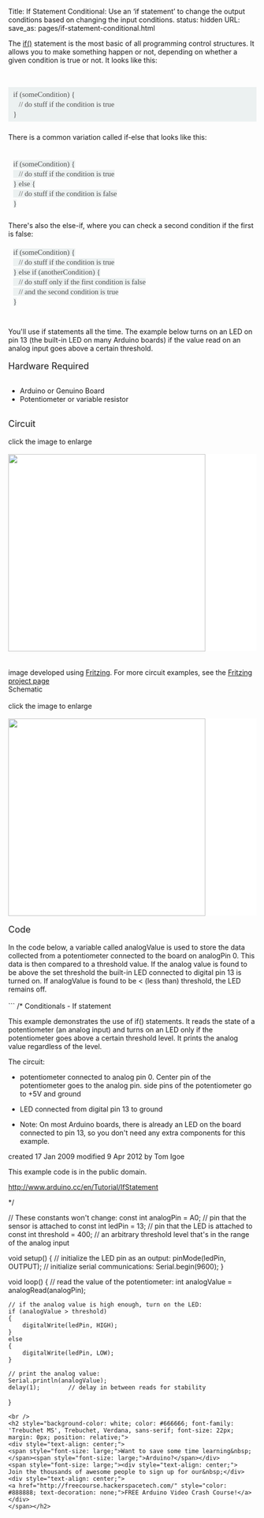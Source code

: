Title: If Statement Conditional: Use an ‘if statement’ to change the output conditions based on changing the input conditions.
status: hidden
URL:
save_as: pages/if-statement-conditional.html

The <a href="https://www.arduino.cc/en/Reference/If">if()</a> statement is the most basic of all programming control structures. It allows you to make something happen or not, depending on whether a given condition is true or not. It looks like this:<br />
<div>
<br /></div>
<div>
<pre style="background-color: #ecf1f1; box-sizing: border-box; color: #4f4e4e; direction: ltr; font-family: 'TyponineSans Monospace Regular 4', 'TyponineSans Monospace Light 5'; font-size: 15px; font-stretch: normal; line-height: 20px; margin-bottom: 1.5em; overflow-x: auto; padding: 5px 10px;">if (someCondition) {
   // do stuff if the condition is true
}</pre>
There is a common variation called if-else that looks like this:</div>
<div>
<br /></div>
<div>
<pre style="box-sizing: border-box; direction: ltr; font-stretch: normal; margin-bottom: 1.5em; overflow-x: auto; padding: 5px 10px;"><span style="background-color: #ecf1f1; color: #4f4e4e; font-family: &quot;typoninesans monospace regular 4&quot; , &quot;typoninesans monospace light 5&quot;; font-size: 15px; line-height: 20px;">if (someCondition) {
   // do stuff if the condition is true
} else {
   // do stuff if the condition is false
}</span>
</pre>
</div>
<div>
There's also the else-if, where you can check a second condition if the first is false:<br />
<pre style="box-sizing: border-box; direction: ltr; font-stretch: normal; margin-bottom: 1.5em; overflow-x: auto; padding: 5px 10px;"><span style="background-color: #ecf1f1; color: #4f4e4e; font-family: &quot;typoninesans monospace regular 4&quot; , &quot;typoninesans monospace light 5&quot;; font-size: 15px; line-height: 20px;">if (someCondition) {
   // do stuff if the condition is true
} else if (anotherCondition) {
   // do stuff only if the first condition is false
   // and the second condition is true
}
</span>
</pre>
You'll use if statements all the time. The example below turns on an LED on pin 13 (the built-in LED on many Arduino boards) if the value read on an analog input goes above a certain threshold.<br />
<br />
<span style="font-size: large;">Hardware Required</span><br />
<br />
<ul>
<li>Arduino or Genuino Board</li>
<li>Potentiometer or variable resistor</li>
</ul>
</div>
<div>
<br />
<span style="font-size: large;">Circuit</span><br />
<br />
click the image to enlarge</div>
<div>
<br /></div>
<div>
<div class="circuit" style="box-sizing: border-box; direction: ltr; margin: 0px; padding: 0px;">
<div style="background-color: white; box-sizing: border-box; color: #4f4e4e; direction: ltr; font-family: 'TyponineSans Regular 18', 'Lucida Grande', Lucida, Verdana, sans-serif; font-size: 18px; line-height: 31.5px; margin: 0px; padding: 0px;">
<a class="urllink" href="https://www.arduino.cc/en/uploads/Tutorial/if_noLED.png" rel="nofollow" style="box-sizing: border-box; color: #00979c; line-height: inherit; text-decoration: none;"><img  src="https://www.arduino.cc/en/uploads/Tutorial/if_noLED.png" style="border: none; box-sizing: border-box; display: inline-block; vertical-align: middle;" title="" width="400px" /></a></div>
<br />
<br />
image developed using <a href="http://www.fritzing.org/">Fritzing</a>. For more circuit examples, see the <a href="http://fritzing.org/projects/">Fritzing project page</a><br />
Schematic<br />
<br />
click the image to enlarge</div>
<div class="circuit" style="box-sizing: border-box; direction: ltr; margin: 0px; padding: 0px;">
<br />
<div style="background-color: white; box-sizing: border-box; color: #4f4e4e; direction: ltr; font-family: 'TyponineSans Regular 18', 'Lucida Grande', Lucida, Verdana, sans-serif; font-size: 18px; line-height: 31.5px; margin: 0px; padding: 0px;">
<a class="urllink" href="https://www.arduino.cc/en/uploads/Tutorial/ifStatement_sch_noLED.png" rel="nofollow" style="box-sizing: border-box; color: #00979c; line-height: inherit; text-decoration: none;"><img  src="https://www.arduino.cc/en/uploads/Tutorial/ifStatement_sch_noLED.png" style="border: none; box-sizing: border-box; display: inline-block; vertical-align: middle;" title="" width="400px" /></a></div>
</div>
<br />
<span style="font-size: large;">Code</span><br />
<br />
In the code below, a variable called analogValue is used to store the data collected from a potentiometer connected to the board on analogPin 0. This data is then compared to a threshold value. If the analog value is found to be above the set threshold the built-in LED connected to digital pin 13 is turned on. If analogValue is found to be &lt; (less than) threshold, the LED remains off.</div>
<div>
<br /></div>
```
/*
  Conditionals - If statement

 This example demonstrates the use of if() statements.
 It reads the state of a potentiometer (an analog input) and turns on an LED
 only if the potentiometer goes above a certain threshold level. It prints the analog value
 regardless of the level.

 The circuit:
 * potentiometer connected to analog pin 0.
 Center pin of the potentiometer goes to the analog pin.
 side pins of the potentiometer go to +5V and ground
 * LED connected from digital pin 13 to ground

 * Note: On most Arduino boards, there is already an LED on the board
 connected to pin 13, so you don't need any extra components for this example.

 created 17 Jan 2009
 modified 9 Apr 2012
 by Tom Igoe

This example code is in the public domain.

http://www.arduino.cc/en/Tutorial/IfStatement

 */

// These constants won't change:
const int analogPin = A0;    // pin that the sensor is attached to
const int ledPin = 13;       // pin that the LED is attached to
const int threshold = 400;   // an arbitrary threshold level that's in the range of the analog input

void setup()
{
	// initialize the LED pin as an output:
	pinMode(ledPin, OUTPUT);
	// initialize serial communications:
	Serial.begin(9600);
}

void loop()
{
	// read the value of the potentiometer:
	int analogValue = analogRead(analogPin);

	// if the analog value is high enough, turn on the LED:
	if (analogValue > threshold)
	{
		digitalWrite(ledPin, HIGH);
	}
	else
	{
		digitalWrite(ledPin, LOW);
	}

	// print the analog value:
	Serial.println(analogValue);
	delay(1);        // delay in between reads for stability
}
```
<br />
<h2 style="background-color: white; color: #666666; font-family: 'Trebuchet MS', Trebuchet, Verdana, sans-serif; font-size: 22px; margin: 0px; position: relative;">
<div style="text-align: center;">
<span style="font-size: large;">Want to save some time learning&nbsp;</span><span style="font-size: large;">Arduino?</span></div>
<span style="font-size: large;"><div style="text-align: center;">
Join the thousands of awesome people to sign up for our&nbsp;</div>
<div style="text-align: center;">
<a href="http://freecourse.hackerspacetech.com/" style="color: #888888; text-decoration: none;">FREE Arduino Video Crash Course!</a></div>
</span></h2>
